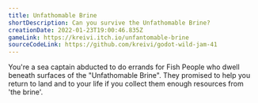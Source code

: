 ```yaml
---
title: Unfathomable Brine
shortDescription: Can you survive the Unfathomable Brine?
creationDate: 2022-01-23T19:00:46.835Z
gameLink: https://kreivi.itch.io/unfantomable-brine
sourceCodeLink: https://github.com/kreivi/godot-wild-jam-41
---
```

You're a sea captain abducted to do errands for Fish People who dwell beneath surfaces of the "Unfathomable Brine". They promised to help you return to land and to your life if you collect them enough resources from 'the brine'.